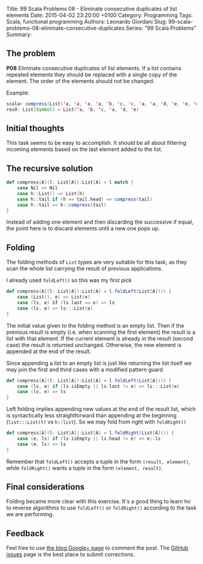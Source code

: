 Title: 99 Scala Problems 08 - Eliminate consecutive duplicates of list elements
Date: 2015-04-02 23:20:00 +0100
Category: Programming
Tags: Scala, functional programming
Authors: Leonardo Giordani
Slug: 99-scala-problems-08-eliminate-consecutive-duplicates
Series: "99 Scala Problems"
Summary: 

## The problem

**P08** Eliminate consecutive duplicates of list elements. If a list contains repeated elements they should be replaced with a single copy of the element. The order of the elements should not be changed.

Example:

``` scala
scala> compress(List('a, 'a, 'a, 'a, 'b, 'c, 'c, 'a, 'a, 'd, 'e, 'e, 'e, 'e))
res0: List[Symbol] = List('a, 'b, 'c, 'a, 'd, 'e)
```

## Initial thoughts

This task seems to be easy to accomplish. It should be all about filtering incoming elements based on the last element added to the list.

## The recursive solution

``` scala
def compress[A](l: List[A]):List[A] = l match {
    case Nil => Nil
    case h::List() => List(h)
    case h::tail if (h == tail.head) => compress(tail)
    case h::tail => h::compress(tail)
}
```

Instead of adding one element and then discarding the successive if equal, the point here is to discard elements until a new one pops up.

## Folding

The folding methods of `List` types are very suitable for this task, as they scan the whole list carrying the result of previous applications.

I already used `foldLeft()` so this was my first pick

``` scala
def compress[A](l: List[A]):List[A] = l.foldLeft(List[A]()) {
    case (List(), e) => List(e)
    case (ls, e) if (ls.last == e) => ls
    case (ls, e) => ls:::List(e)
}
```

The initial value given to the folding method is an empty list. Then if the previous result is empty (i.e. when scanning the first element) the result is a list with that element. If the current element is already in the result (second case) the result is returned unchanged. Otherwise, the new element is appended at the end of the result.

Since appending a list to an empty list is just like returning the list itself we may join the first and third cases with a modified pattern guard

``` scala
def compress[A](l: List[A]):List[A] = l.foldLeft(List[A]()) {
    case (ls, e) if (ls.isEmpty || ls.last != e) => ls:::List(e)
    case (ls, e) => ls
}
```

Left folding implies appending new values at the end of the result list, which is syntactically less straightforward than appending at the beginning (`list:::List(t)` vs `h::list`). So we may fold from right with `foldRight()`

``` scala
def compress[A](l: List[A]):List[A] = l.foldRight(List[A]()) {
    case (e, ls) if (ls.isEmpty || ls.head != e) => e::ls
    case (e, ls) => ls
}
```

Remember that `foldLeft()` accepts a tuple in the form `(result, element)`, while `foldRight()` wants a tuple in the form `(element, result)`.

## Final considerations

Folding became more clear with this exercise. It's a good thing to learn ho to reverse algorithms to use `foldLeft()` or `foldRight()` according to the task we are performing.

## Feedback

Feel free to use [the blog Google+ page](https://plus.google.com/u/0/b/110554719587236016835/110554719587236016835/posts) to comment the post. The [GitHub issues](https://github.com/lgiordani/lgiordani.github.com/issues) page is the best place to submit corrections.

